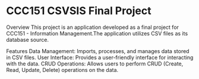 
# CCC151 CSVSIS Final Project
Overview
This project is an application developed as a final project for CCC151 - Information Management.The application utilizes CSV files as its database source.

Features
Data Management: Imports, processes, and manages data stored in CSV files.
User Interface: Provides a user-friendly interface for interacting with the data.
CRUD Operations: Allows users to perform CRUD (Create, Read, Update, Delete) operations on the data.
